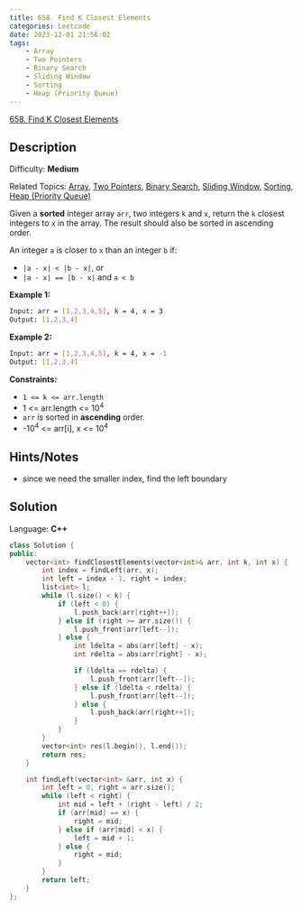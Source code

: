 ```yaml
---
title: 658. Find K Closest Elements
categories: Leetcode
date: 2023-12-01 21:56:02
tags:
    - Array
    - Two Pointers
    - Binary Search
    - Sliding Window
    - Sorting
    - Heap (Priority Queue)
---
```


[658\. Find K Closest Elements](https://leetcode.com/problems/find-k-closest-elements/)

## Description

Difficulty: **Medium**

Related Topics: [Array](https://leetcode.com/tag/https://leetcode.com/tag/array//), [Two Pointers](https://leetcode.com/tag/https://leetcode.com/tag/two-pointers//), [Binary Search](https://leetcode.com/tag/https://leetcode.com/tag/binary-search//), [Sliding Window](https://leetcode.com/tag/https://leetcode.com/tag/sliding-window//), [Sorting](https://leetcode.com/tag/https://leetcode.com/tag/sorting//), [Heap (Priority Queue)](https://leetcode.com/tag/https://leetcode.com/tag/heap-priority-queue//)

Given a **sorted** integer array `arr`, two integers `k` and `x`, return the `k` closest integers to `x` in the array. The result should also be sorted in ascending order.

An integer `a` is closer to `x` than an integer `b` if:

* `|a - x| < |b - x|`, or
* `|a - x| == |b - x|` and `a < b`

**Example 1:**

```bash
Input: arr = [1,2,3,4,5], k = 4, x = 3
Output: [1,2,3,4]
```

**Example 2:**

```bash
Input: arr = [1,2,3,4,5], k = 4, x = -1
Output: [1,2,3,4]
```

**Constraints:**

* `1 <= k <= arr.length`
* 1 <= arr.length <= 10<sup>4</sup>
* `arr` is sorted in **ascending** order.
* -10<sup>4</sup> <= arr[i], x <= 10<sup>4</sup>

## Hints/Notes

* since we need the smaller index, find the left boundary

## Solution

Language: **C++**

```C++
class Solution {
public:
    vector<int> findClosestElements(vector<int>& arr, int k, int x) {
        int index = findLeft(arr, x);
        int left = index - 1, right = index;
        list<int> l;
        while (l.size() < k) {
            if (left < 0) {
                l.push_back(arr[right++]);
            } else if (right >= arr.size()) {
                l.push_front(arr[left--]);
            } else {
                int ldelta = abs(arr[left] - x);
                int rdelta = abs(arr[right] - x);

                if (ldelta == rdelta) {
                    l.push_front(arr[left--]);
                } else if (ldelta < rdelta) {
                    l.push_front(arr[left--]);
                } else {
                    l.push_back(arr[right++]);
                }
            }
        }
        vector<int> res(l.begin(), l.end());
        return res;
    }

    int findLeft(vector<int> &arr, int x) {
        int left = 0, right = arr.size();
        while (left < right) {
            int mid = left + (right - left) / 2;
            if (arr[mid] == x) {
                right = mid;
            } else if (arr[mid] < x) {
                left = mid + 1;
            } else {
                right = mid;
            }
        }
        return left;
    }
};
```
